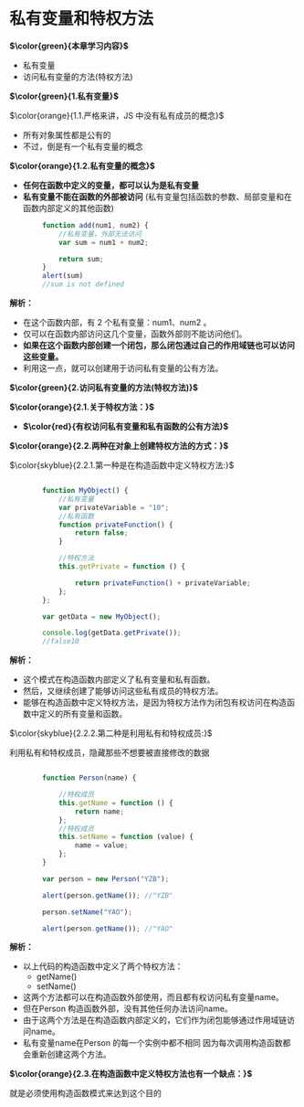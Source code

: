 # 私有变量和特权方法

**$\color{green}{本章学习内容}$**

- 私有变量
- 访问私有变量的方法(特权方法)

**$\color{green}{1.私有变量}$**

$\color{orange}{1.1.严格来讲，JS 中没有私有成员的概念}$

- 所有对象属性都是公有的
- 不过，倒是有一个私有变量的概念

**$\color{orange}{1.2.私有变量的概念}$**

- **任何在函数中定义的变量，都可以认为是私有变量**
- **私有变量不能在函数的外部被访问**
    (私有变量包括函数的参数、局部变量和在函数内部定义的其他函数)

```javascript
        function add(num1, num2) {
            //私有变量，外部⽆法访问
            var sum = num1 + num2;

            return sum;
        }
        alert(sum)
        //sum is not defined
```

**解析：**

- 在这个函数内部，有 2 个私有变量：num1、num2 。
- 仅可以在函数内部访问这几个变量，函数外部则不能访问他们。
- **如果在这个函数内部创建一个闭包，那么闭包通过自己的作用域链也可以访问这些变量。**
- 利用这一点，就可以创建用于访问私有变量的公有方法。

**$\color{green}{2.访问私有变量的方法(特权方法)}$**

**$\color{orange}{2.1.关于特权方法：}$**

- **$\color{red}{有权访问私有变量和私有函数的公有方法}$**

**$\color{orange}{2.2.两种在对象上创建特权方法的方式：}$**

$\color{skyblue}{2.2.1.第一种是在构造函数中定义特权方法:}$

```javascript

        function MyObject() {
            //私有变量
            var privateVariable = "10";
            //私有函数
            function privateFunction() {
                return false;
            }

            //特权方法
            this.getPrivate = function () {

                return privateFunction() + privateVariable;
            };
        };

        var getData = new MyObject();

        console.log(getData.getPrivate());
        //false10

```

**解析：**

- 这个模式在构造函数内部定义了私有变量和私有函数。
- 然后，又继续创建了能够访问这些私有成员的特权方法。
- 能够在构造函数中定义特权方法，是因为特权方法作为闭包有权访问在构造函数中定义的所有变量和函数。

$\color{skyblue}{2.2.2.第二种是利用私有和特权成员:}$

利用私有和特权成员，隐藏那些不想要被直接修改的数据

```javascript

        function Person(name) {

            //特权成员
            this.getName = function () {
                return name;
            };
            //特权成员
            this.setName = function (value) {
                name = value;
            };
        }

        var person = new Person("YZB");

        alert(person.getName()); //"YZB"

        person.setName("YAO");

        alert(person.getName()); //"YAO"

```

**解析：**

- 以上代码的构造函数中定义了两个特权⽅法：
  - getName()
  - setName()
- 这两个⽅法都可以在构造函数外部使⽤，⽽且都有权访问私有变量name。
- 但在Person 构造函数外部，没有其他任何办法访问name。
- 由于这两个⽅法是在构造函数内部定义的，它们作为闭包能够通过作⽤域链访问name。
- 私有变量name在Person 的每⼀个实例中都不相同
  因为每次调⽤构造函数都会重新创建这两个⽅法。

**$\color{orange}{2.3.在构造函数中定义特权⽅法也有⼀个缺点：}$**

就是必须使⽤构造函数模式来达到这个⽬的
